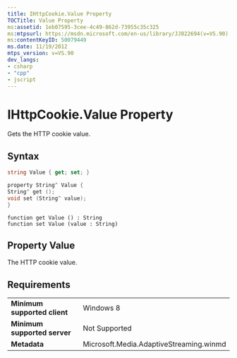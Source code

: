 ```yaml
---
title: IHttpCookie.Value Property
TOCTitle: Value Property
ms:assetid: 1eb07595-3cee-4c49-862d-73955c35c325
ms:mtpsurl: https://msdn.microsoft.com/en-us/library/JJ822694(v=VS.90)
ms:contentKeyID: 50079449
ms.date: 11/19/2012
mtps_version: v=VS.90
dev_langs:
- csharp
- "cpp"
- jscript
---
```


# IHttpCookie.Value Property

Gets the HTTP cookie value.

## Syntax

```csharp
string Value { get; set; }
```

```cpp
property String^ Value {
String^ get ();
void set (String^ value);
}
```

```jscript
function get Value () : String
function set Value (value : String)
```

## Property Value

The HTTP cookie value.

## Requirements

|||
|--- |--- |
|**Minimum supported client**|Windows 8|
|**Minimum supported server**|Not Supported|
|**Metadata**|Microsoft.Media.AdaptiveStreaming.winmd|

